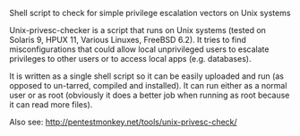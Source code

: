 Shell script to check for simple privilege escalation vectors on Unix systems

Unix-privesc-checker is a script that runs on Unix systems (tested on Solaris 9, HPUX 11, Various Linuxes, FreeBSD 6.2).  It tries to find misconfigurations that could allow local unprivileged users to escalate privileges to other users or to access local apps (e.g. databases).  

It is written as a single shell script so it can be easily uploaded and run (as opposed to un-tarred, compiled and installed).  It can run either as a normal user or as root (obviously it does a better job when running as root because it can read more files).

Also see: http://pentestmonkey.net/tools/unix-privesc-check/
